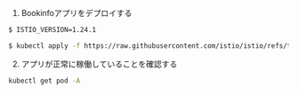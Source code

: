 1. Bookinfoアプリをデプロイする

```bash
$ ISTIO_VERSION=1.24.1

$ kubectl apply -f https://raw.githubusercontent.com/istio/istio/refs/tags/${ISTIO_VERSION}/samples/bookinfo/platform/kube/bookinfo.yaml
```

2. アプリが正常に稼働していることを確認する

```bash
kubectl get pod -A
```
